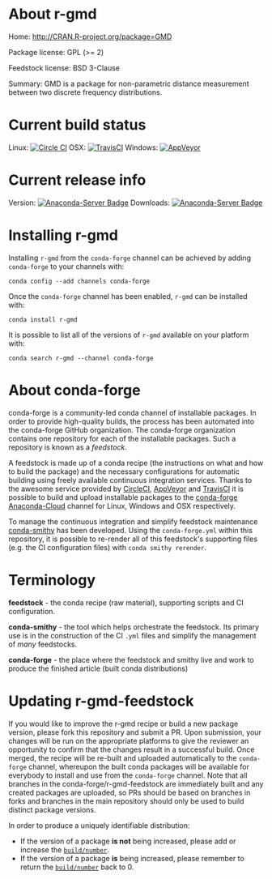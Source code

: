 About r-gmd
===========

Home: http://CRAN.R-project.org/package=GMD

Package license: GPL (>= 2)

Feedstock license: BSD 3-Clause

Summary: GMD is a package for non-parametric distance measurement between two discrete frequency distributions.



Current build status
====================

Linux: [![Circle CI](https://circleci.com/gh/conda-forge/r-gmd-feedstock.svg?style=shield)](https://circleci.com/gh/conda-forge/r-gmd-feedstock)
OSX: [![TravisCI](https://travis-ci.org/conda-forge/r-gmd-feedstock.svg?branch=master)](https://travis-ci.org/conda-forge/r-gmd-feedstock)
Windows: [![AppVeyor](https://ci.appveyor.com/api/projects/status/github/conda-forge/r-gmd-feedstock?svg=True)](https://ci.appveyor.com/project/conda-forge/r-gmd-feedstock/branch/master)

Current release info
====================
Version: [![Anaconda-Server Badge](https://anaconda.org/conda-forge/r-gmd/badges/version.svg)](https://anaconda.org/conda-forge/r-gmd)
Downloads: [![Anaconda-Server Badge](https://anaconda.org/conda-forge/r-gmd/badges/downloads.svg)](https://anaconda.org/conda-forge/r-gmd)

Installing r-gmd
================

Installing `r-gmd` from the `conda-forge` channel can be achieved by adding `conda-forge` to your channels with:

```
conda config --add channels conda-forge
```

Once the `conda-forge` channel has been enabled, `r-gmd` can be installed with:

```
conda install r-gmd
```

It is possible to list all of the versions of `r-gmd` available on your platform with:

```
conda search r-gmd --channel conda-forge
```


About conda-forge
=================

conda-forge is a community-led conda channel of installable packages.
In order to provide high-quality builds, the process has been automated into the
conda-forge GitHub organization. The conda-forge organization contains one repository
for each of the installable packages. Such a repository is known as a *feedstock*.

A feedstock is made up of a conda recipe (the instructions on what and how to build
the package) and the necessary configurations for automatic building using freely
available continuous integration services. Thanks to the awesome service provided by
[CircleCI](https://circleci.com/), [AppVeyor](http://www.appveyor.com/)
and [TravisCI](https://travis-ci.org/) it is possible to build and upload installable
packages to the [conda-forge](https://anaconda.org/conda-forge)
[Anaconda-Cloud](http://docs.anaconda.org/) channel for Linux, Windows and OSX respectively.

To manage the continuous integration and simplify feedstock maintenance
[conda-smithy](http://github.com/conda-forge/conda-smithy) has been developed.
Using the ``conda-forge.yml`` within this repository, it is possible to re-render all of
this feedstock's supporting files (e.g. the CI configuration files) with ``conda smithy rerender``.


Terminology
===========

**feedstock** - the conda recipe (raw material), supporting scripts and CI configuration.

**conda-smithy** - the tool which helps orchestrate the feedstock.
                   Its primary use is in the construction of the CI ``.yml`` files
                   and simplify the management of *many* feedstocks.

**conda-forge** - the place where the feedstock and smithy live and work to
                  produce the finished article (built conda distributions)


Updating r-gmd-feedstock
========================

If you would like to improve the r-gmd recipe or build a new
package version, please fork this repository and submit a PR. Upon submission,
your changes will be run on the appropriate platforms to give the reviewer an
opportunity to confirm that the changes result in a successful build. Once
merged, the recipe will be re-built and uploaded automatically to the
`conda-forge` channel, whereupon the built conda packages will be available for
everybody to install and use from the `conda-forge` channel.
Note that all branches in the conda-forge/r-gmd-feedstock are
immediately built and any created packages are uploaded, so PRs should be based
on branches in forks and branches in the main repository should only be used to
build distinct package versions.

In order to produce a uniquely identifiable distribution:
 * If the version of a package **is not** being increased, please add or increase
   the [``build/number``](http://conda.pydata.org/docs/building/meta-yaml.html#build-number-and-string).
 * If the version of a package **is** being increased, please remember to return
   the [``build/number``](http://conda.pydata.org/docs/building/meta-yaml.html#build-number-and-string)
   back to 0.
